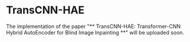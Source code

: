 # TransCNN-HAE

The implementation of the paper "** TransCNN-HAE: Transformer-CNN Hybrid AutoEncoder for Blind Image Inpainting **" will be uploaded soon.

